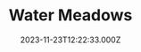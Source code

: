 ---
date: 2023-11-23T12:22:33.000Z
title: Water Meadows
latitude: 52.038561169492404
longitude: 0.7234260806208037
category: checkin
---